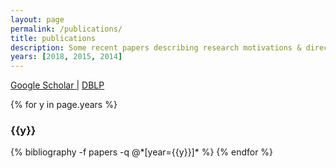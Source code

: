 ```yaml
---
layout: page
permalink: /publications/
title: publications
description: Some recent papers describing research motivations & directions
years: [2018, 2015, 2014]
---
```


 <a href="https://scholar.google.com/citations?user=MahZ6toAAAAJ"> Google Scholar |</a> <a href="https://dblp.uni-trier.de/pers/hy/s/Srinivasan:Mukundhan"> DBLP </a>

{% for y in page.years %}
  <h3 class="year">{{y}}</h3>
  {% bibliography -f papers -q @*[year={{y}}]* %}
{% endfor %}
